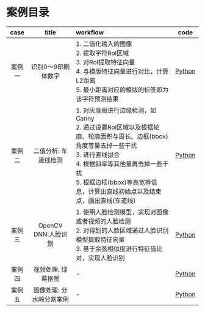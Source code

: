 <!--
 * @Author       : Bingqiang Zhou
 * @Date         : 2021-09-06 13:50:59
 * @LastEditors  : Bingqiang Zhou
 * @LastEditTime : 2021-09-10 00:34:53
 * @Description  : 
-->

# 案例目录

| case | title | workflow | code |
| :---: | :---: | :--- | :---: |
| 案例一 | 识别0～9印刷体数字 | 1. 二值化输入的图像</br>2. 提取字符RoI区域</br>3. 对RoI提取特征向量</br>4. 与模版特征向量进行对比，计算L2距离</br>5. 最小距离对应的模版的标签即为该字符预测结果 |[Python](../../Python/case1) |
| 案例二 | 二值分析: 车道线检测 | 1. 对灰度图进行边缘检测，如Canny</br>2. 通过设置RoI区域以及根据轮廓、轮廓面积与周长、边框(bbox)角度等量去掉一些干扰</br>3. 进行直线拟合</br>4. 根据斜率等其他量再去掉一些干扰</br>5. 根据边框(bbox)等高宽等信息，计算出直线初始点以及结束点，画出直线(车道线) |[Python](../../Python/case2) |
| 案例三 | OpenCV DNN:人脸识别 | 1. 使用人脸检测模型，实现对图像或者视频的人脸检测</br>2. 对得到的人脸区域通过人脸识别模型提取特征向量</br>3. 基于余弦相似度进行特征值比对，实现人脸识别 | [Python](../../Python/case3) |
| 案例四 | 视频处理: 绿幕抠图 | - | [Python](../../Python/case4) |
| 案例五 | 图像处理: 分水岭分割案例 | - | [Python](../../Python/case5) |
